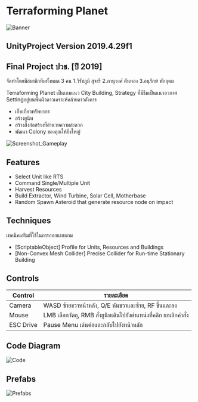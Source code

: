 # Terraforming Planet
![Banner](https://user-images.githubusercontent.com/48912221/221333702-7e172b9f-72f4-4a8c-927f-d8e53b110d31.png)

## UnityProject Version 2019.4.29f1
## Final Project ปวช.  [ปี 2019]
จัดทำโดยมีสมาชิกทีมทั้งหมด 3 คน
1.วิรัชภูมิ สุจารี
2.ภานุวงศ์ ตันทอง
3.อนุรักษ์ พักอุดม

Terraforming Planet เป็นเกมแนว City Building, Strategy ที่มีธีมเป็นแนวอวกาศ Settingอยู่บนพื้นผิวดาวเคราะห์คล้ายดาวอังคาร
- เก็บเกี่ยวทรัพยากร
- สร้างยูนิท
- สร้างสิ่งก่อสร้างที่อำนวยความสะดวก
- พัฒนา Colony ของคุณให้ยิ่งใหญ่

![Screenshot_Gameplay](https://user-images.githubusercontent.com/48912221/221333793-e4a89331-baaf-4508-a239-4a1e3adf9e22.png)

## Features
- Select Unit like RTS
- Command Single/Multiple Unit
- Harvest Resources
- Build Extractor, Wind Turbine, Solar Cell, Motherbase
- Random Spawn Asteroid that generate resource node on impact

## Techniques

เทคนิคเสริมที่ใช้ในการออกแบบเกม
- [ScriptableObject] Profile for Units, Resources and Buildings
- [Non-Convex Mesh Collider] Precise Collider for Run-time Stationary Building

## Controls

| Control | รายละเอียด |
| ------ | ------ |
| Camera | WASD ซ้ายขวาหน้าหลัง, Q/E หันขวาและซ้าย, RF ขึ้นและลง |
| Mouse | LMB เลือกวัตถุ, RMB สั่งยูนิทเดินไปยังตำแหน่งที่่คลิก ยกเลิกคำสั่ง |
| ESC Drive | Pause Menu เล่นต่อและกลับไปยังหน้าหลัก |

## Code Diagram
![Code](https://user-images.githubusercontent.com/48912221/221333622-1d7cc511-5ca3-46cd-af70-618726ad7fe3.png)

## Prefabs
![Prefabs](https://user-images.githubusercontent.com/48912221/221333634-67c05c39-398c-426a-b713-9f80e300bd14.png)

